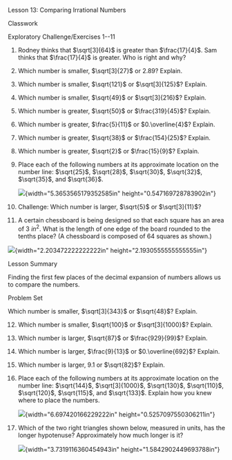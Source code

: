 Lesson 13: Comparing Irrational Numbers

Classwork

Exploratory Challenge/Exercises 1--11

1.  Rodney thinks that $\sqrt[3]{64}$ is greater than $\frac{17}{4}$.
    Sam thinks that $\frac{17}{4}$ is greater. Who is right and why?

2.  Which number is smaller, $\sqrt[3]{27}$ or $2.89$? Explain.

3.  Which number is smaller, $\sqrt{121}$ or $\sqrt[3]{125}$? Explain.

4.  Which number is smaller, $\sqrt{49}$ or $\sqrt[3]{216}$? Explain.

5.  Which number is greater, $\sqrt{50}$ or $\frac{319}{45}$? Explain.

6.  Which number is greater, $\frac{5}{11}$ or $0.\overline{4}$?
    Explain.

7.  Which number is greater, $\sqrt{38}$ or $\frac{154}{25}$? Explain.

8.  Which number is greater, $\sqrt{2}$ or $\frac{15}{9}$? Explain.

9.  Place each of the following numbers at its approximate location on
    the number line: $\sqrt{25}$, $\sqrt{28}$, $\sqrt{30}$, $\sqrt{32}$,
    $\sqrt{35}$, and $\sqrt{36}$.

    ![](.\grade8lessonsmd\media/media/image1.png){width="5.3653565179352585in"
    height="0.547169728783902in"}

10. Challenge: Which number is larger, $\sqrt{5}$ or $\sqrt[3]{11}$?

11. A certain chessboard is being designed so that each square has an
    area of $3\ {in}^{2}$. What is the length of one edge of the board
    rounded to the tenths place? (A chessboard is composed of $64$
    squares as shown.)

![](.\grade8lessonsmd\media/media/image2.png){width="2.203472222222222in"
height="2.1930555555555555in"}

Lesson Summary

Finding the first few places of the decimal expansion of numbers allows
us to compare the numbers.

Problem Set

Which number is smaller, $\sqrt[3]{343}$ or $\sqrt{48}$? Explain.

12. Which number is smaller, $\sqrt{100}$ or $\sqrt[3]{1000}$? Explain.

13. Which number is larger, $\sqrt{87}$ or $\frac{929}{99}$? Explain.

14. Which number is larger, $\frac{9}{13}$ or $0.\overline{692}$?
    Explain.

15. Which number is larger, $9.1$ or $\sqrt{82}$? Explain.

16. Place each of the following numbers at its approximate location on
    the number line: $\sqrt{144}$, $\sqrt[3]{1000}$, $\sqrt{130}$,
    $\sqrt{110}$, $\sqrt{120}$, $\sqrt{115}$, and $\sqrt{133}$. Explain
    how you knew where to place the numbers.

    ![](.\grade8lessonsmd\media/media/image3.png){width="6.697420166229222in"
    height="0.5257097550306211in"}

17. Which of the two right triangles shown below, measured in units, has
    the longer hypotenuse? Approximately how much longer is it?

    ![](.\grade8lessonsmd\media/media/image4.png){width="3.7319116360454943in"
    height="1.5842902449693788in"}
